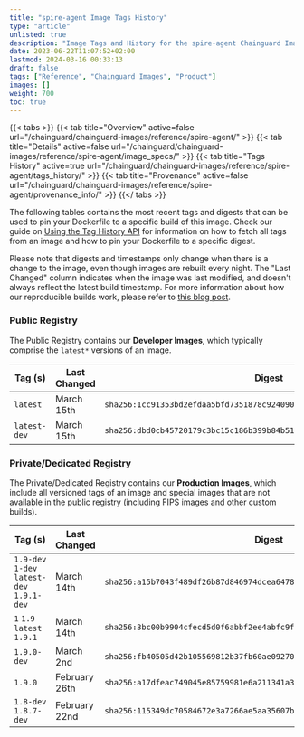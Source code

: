 ```yaml
---
title: "spire-agent Image Tags History"
type: "article"
unlisted: true
description: "Image Tags and History for the spire-agent Chainguard Image"
date: 2023-06-22T11:07:52+02:00
lastmod: 2024-03-16 00:33:13
draft: false
tags: ["Reference", "Chainguard Images", "Product"]
images: []
weight: 700
toc: true
---
```


{{< tabs >}}
{{< tab title="Overview" active=false url="/chainguard/chainguard-images/reference/spire-agent/" >}}
{{< tab title="Details" active=false url="/chainguard/chainguard-images/reference/spire-agent/image_specs/" >}}
{{< tab title="Tags History" active=true url="/chainguard/chainguard-images/reference/spire-agent/tags_history/" >}}
{{< tab title="Provenance" active=false url="/chainguard/chainguard-images/reference/spire-agent/provenance_info/" >}}
{{</ tabs >}}

The following tables contains the most recent tags and digests that can be used to pin your Dockerfile to a specific build of this image. Check our guide on [Using the Tag History API](/chainguard/chainguard-images/using-the-tag-history-api/) for information on how to fetch all tags from an image and how to pin your Dockerfile to a specific digest.

Please note that digests and timestamps only change when there is a change to the image, even though images are rebuilt every night. The "Last Changed" column indicates when the image was last modified, and doesn't always reflect the latest build timestamp. For more information about how our reproducible builds work, please refer to [this blog post](https://www.chainguard.dev/unchained/reproducing-chainguards-reproducible-image-builds).

### Public Registry
The Public Registry contains our **Developer Images**, which typically comprise the `latest*` versions of an image.

| Tag (s)       | Last Changed | Digest                                                                    |
|---------------|--------------|---------------------------------------------------------------------------|
|  `latest`     | March 15th   | `sha256:1cc91353bd2efdaa5bfd7351878c924090623b6bb704f0261d8a502e736e5673` |
|  `latest-dev` | March 15th   | `sha256:dbd0cb45720179c3bc15c186b399b84b51de118728361cb0d2b2ef249f1e7227` |


### Private/Dedicated Registry
The Private/Dedicated Registry contains our **Production Images**, which include all versioned tags of an image and special images that are not available in the public registry (including FIPS images and other custom builds).

| Tag (s)                                     | Last Changed  | Digest                                                                    |
|---------------------------------------------|---------------|---------------------------------------------------------------------------|
|  `1.9-dev` `1-dev` `latest-dev` `1.9.1-dev` | March 14th    | `sha256:a15b7043f489df26b87d846974dcea6478951e2928975bae3f79bcc96068dbe5` |
|  `1` `1.9` `latest` `1.9.1`                 | March 14th    | `sha256:3bc00b9904cfecd5d0f6abbf2ee4abfc9fb218bdbdb72eba485122d7462519d0` |
|  `1.9.0-dev`                                | March 2nd     | `sha256:fb40505d42b105569812b37fb60ae09270e337612263b8a0601720b018907fe3` |
|  `1.9.0`                                    | February 26th | `sha256:a17dfeac749045e85759981e6a211341a388afaea8de20daf13fd4f3e497c140` |
|  `1.8-dev` `1.8.7-dev`                      | February 22nd | `sha256:115349dc70584672e3a7266ae5aa35607ba6d0a59c3195dba837d6ca4cff383c` |

